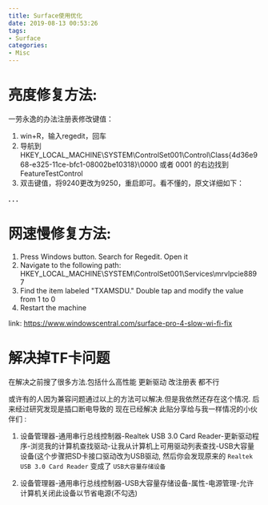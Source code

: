 ```yaml
---
title: Surface使用优化
date: 2019-08-13 00:53:26
tags:
- Surface
categories:
- Misc
---
```





# 亮度修复方法:

一劳永逸的办法注册表修改键值：

1. win+R，输入regedit，回车
2. 导航到HKEY_LOCAL_MACHINE\SYSTEM\ControlSet001\Control\Class\{4d36e968-e325-11ce-bfc1-08002be10318}\0000 或者 0001 的右边找到FeatureTestControl
3. 双击键值，将9240更改为9250，重启即可。看不懂的，原文详细如下：

**. . .**<!-- more -->

	
# 网速慢修复方法:

1. Press Windows button. Search for Regedit. Open it
2. Navigate to the following path: HKEY_LOCAL_MACHINE\SYSTEM\ControlSet001\Services\mrvlpcie8897
3. Find the item labeled "TXAMSDU." Double tap and modify the value from 1 to 0
4. Restart the machine

link: https://www.windowscentral.com/surface-pro-4-slow-wi-fi-fix


# 解决掉TF卡问题

在解决之前搜了很多方法.包括什么高性能 更新驱动 改注册表 都不行

或许有的人因为兼容问题通过以上的方法可以解决.但是我依然还存在这个情况. 后来经过研究发现是插口断电导致的 现在已经解决 此贴分享给与我一样情况的小伙伴们 :

1. 设备管理器-通用串行总线控制器-Realtek USB 3.0 Card Reader-更新驱动程序-浏览我的计算机查找驱动-让我从计算机上可用驱动列表查找-USB大容量设备(这个步骤把SD卡接口驱动改为USB驱动, 然后你会发现原来的 `Realtek USB 3.0 Card Reader` 变成了 `USB大容量存储设备`

2. 设备管理器-通用串行总线控制器-USB大容量存储设备-属性-电源管理-允许计算机关闭此设备以节省电源(不勾选)